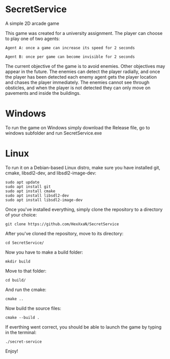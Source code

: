 # SecretService
A simple 2D arcade game 

This game was created for a university assignment. 
The player can choose to play one of two agents:

`Agent A: once a game can increase its speed for 2 seconds`

`Agent B: once per game can become invisible for 2 seconds`

The current objective of the game is to avoid enemies. Other objectives may appear in the future.
The enemies can detect the player radially, and once the player has been detected each enemy agent gets the player location and chases the player immediately.
The enemies cannot see through obsticles, and when the player is not detected they can only move on pavements and inside the buildings.

# Windows

To run the game on Windows simply download the Release file, go to windows subfolder and run SecretService.exe

# Linux

To run it on a Debian-based Linux distro, make sure you have installed git, cmake, libsdl2-dev, and libsdl2-image-dev:

```
sudo apt update
sudo apt install git
sudo apt install cmake
sudo apt install libsdl2-dev
sudo apt install libsdl2-image-dev
```

Once you've installed everything, simply clone the repository to a directory of your choice:
```
git clone https://github.com/HexXxaN/SecretService
```
After you've cloned the repository, move to its directory:
```
cd SecretService/
```
Now you have to make a build folder:
```
mkdir build
```
Move to that folder:
```
cd build/
```
And run the cmake:
```
cmake ..
```
Now build the source files:
```
cmake --build .
```
If everthing went correct, you should be able to launch the game by typing in the terminal:
```
./secret-service
```
Enjoy!
